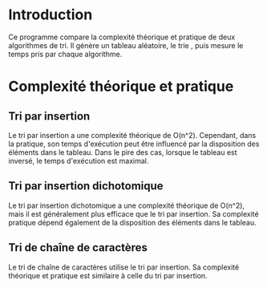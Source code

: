 # Introduction

Ce programme compare la complexité théorique et pratique de deux algorithmes de tri. Il génère un tableau aléatoire, le trie , puis mesure le temps pris par chaque algorithme.

# Complexité théorique et pratique

## Tri par insertion

Le tri par insertion a une complexité théorique de O(n^2). Cependant, dans la pratique, son temps d'exécution peut être influencé par la disposition des éléments dans le tableau. Dans le pire des cas, lorsque le tableau est inversé, le temps d'exécution est maximal.

## Tri par insertion dichotomique

Le tri par insertion dichotomique a une complexité théorique de O(n^2), mais il est généralement plus efficace que le tri par insertion. Sa complexité pratique dépend également de la disposition des éléments dans le tableau.

## Tri de chaîne de caractères

Le tri de chaîne de caractères utilise le tri par insertion. Sa complexité théorique et pratique est similaire à celle du tri par insertion.


